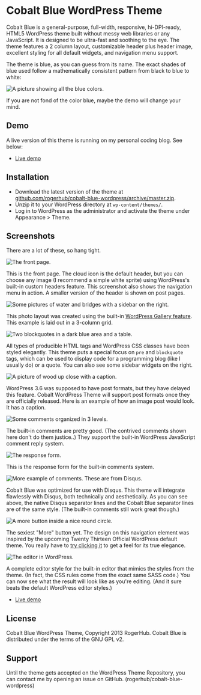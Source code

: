 Cobalt Blue WordPress Theme
===========================

Cobalt Blue is a general-purpose, full-width, responsive, hi-DPI-ready, HTML5 WordPress theme built without messy web libraries or any JavaScript. It is designed to be ultra-fast and soothing to the eye. The theme features a 2 column layout, customizable header plus header image, excellent styling for all default widgets, and navigation menu support.

The theme is blue, as you can guess from its name. The exact shades of blue used follow a mathematically consistent pattern from black to blue to white:

![A picture showing all the blue colors.](http://code.rogerhub.com/wp-content/uploads/sites/6/2013/07/cobalt-preview-1.png)

If you are not fond of the color blue, maybe the demo will change your mind.

Demo
----

A live version of this theme is running on my personal coding blog. See below:

 - [Live demo](http://code.rogerhub.com)

Installation
------------

 - Download the latest version of the theme at [github.com/rogerhub/cobalt-blue-wordpress/archive/master.zip](https://github.com/rogerhub/cobalt-blue-wordpress/archive/master.zip).
 - Unzip it to your WordPress directory at `wp-content/themes/`.
 - Log in to WordPress as the administrator and activate the theme under Appearance > Theme.

Screenshots
-----------

There are a lot of these, so hang tight.

![The front page.](https://code.rogerhub.com/wp-content/uploads/sites/6/2013/07/cobalt-preview-0.png)

This is the front page. The cloud icon is the default header, but you can choose any image (I recommend a simple white sprite) using WordPress's built-in custom headers feature. This screenshot also shows the navigation menu in action. A smaller version of the header is shown on post pages.

![Some pictures of water and bridges with a sidebar on the right.](http://code.rogerhub.com/wp-content/uploads/sites/6/2013/07/cobalt-preview-2.png)

This photo layout was created using the built-in [WordPress Gallery feature](http://codex.wordpress.org/The_WordPress_Gallery). This example is laid out in a 3-column grid.

![Two blockquotes in a dark blue area and a table.](http://code.rogerhub.com/wp-content/uploads/sites/6/2013/07/cobalt-preview-3.png)

All types of producible HTML tags and WordPress CSS classes have been styled elegantly. This theme puts a special focus on `pre` and `blockquote` tags, which can be used to display code for a programming blog (like I usually do) or a quote. You can also see some sidebar widgets on the right.

![A picture of wood up close with a caption.](http://code.rogerhub.com/wp-content/uploads/sites/6/2013/07/cobalt-preview-4.png)

WordPress 3.6 was supposed to have post formats, but they have delayed this feature. Cobalt WordPress Theme will support post formats once they are officially released. Here is an example of how an image post would look. It has a caption.

![Some comments organized in 3 levels.](http://code.rogerhub.com/wp-content/uploads/sites/6/2013/07/cobalt-preview-5.png)

The built-in comments are pretty good. (The contrived comments shown here don't do them justice..) They support the built-in WordPress JavaScript comment reply system.

![The response form.](https://code.rogerhub.com/wp-content/uploads/sites/6/2013/07/cobalt-preview-6.5.png)

This is the response form for the built-in comments system.

![More example of comments. These are from Disqus.](http://code.rogerhub.com/wp-content/uploads/sites/6/2013/07/cobalt-preview-6.png)

Cobalt Blue was optimized for use with Disqus. This theme will integrate flawlessly with Disqus, both technically and aesthetically. As you can see above, the native Disqus separator lines and the Cobalt Blue separator lines are of the same style. (The built-in comments still work great though.)

![A more button inside a nice round circle.](https://code.rogerhub.com/wp-content/uploads/sites/6/2013/07/cobalt-preview-7.png)

The sexiest "More" button yet. The design on this navigation element was inspired by the upcoming Twenty Thirteen Official WordPress default theme. You really have to [try clicking it](http://code.rogerhub.com/) to get a feel for its true elegance.

![The editor in WordPress.](https://code.rogerhub.com/wp-content/uploads/sites/6/2013/07/cobalt-preview-8.png)

A complete editor style for the built-in editor that mimics the styles from the theme. (In fact, the CSS rules come from the exact same SASS code.) You can now see what the result will look like as you're editing. (And it sure beats the default WordPress editor styles.)

 - [Live demo](http://code.rogerhub.com)

License
-------

Cobalt Blue WordPress Theme, Copyright 2013 RogerHub. Cobalt Blue is distributed under the terms of the GNU GPL v2. 

Support
-------

Until the theme gets accepted on the WordPress Theme Repository, you can contact me by opening an issue on GitHub. (rogerhub/cobalt-blue-wordpress)
